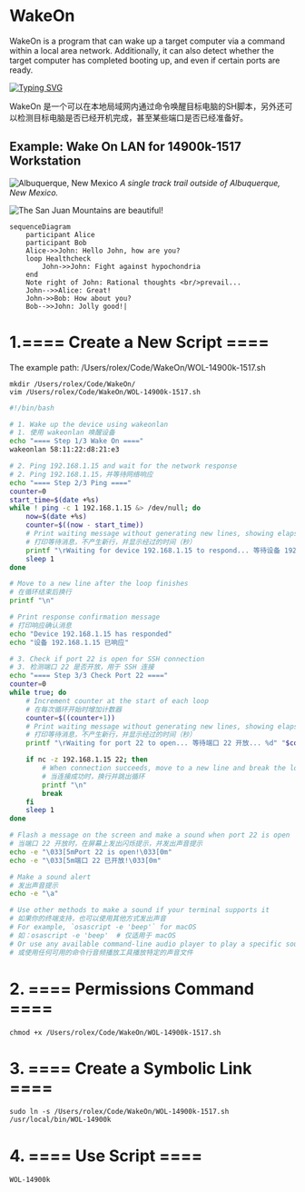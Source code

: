 # WakeOn
WakeOn is a program that can wake up a target computer via a command within a local area network. Additionally, it can also detect whether the target computer has completed booting up, and even if certain ports are ready.

[![Typing SVG](https://readme-typing-svg.herokuapp.com?font=Merriweather&size=30&pause=1000&color=000000&multiline=true&repeat=false&random=false&width=1500&height=200&lines=WakeOn+is+a+program+that+can+wake+up+a+target+computer+via+a+command+within+a+local+area+network.;Additionally%2C+it+can+also+detect+whether+the+target+computer+has+completed+booting+up%2C+and+even+if;certain+ports+are+ready.;WakeOn+%E6%98%AF%E4%B8%80%E4%B8%AA%E5%8F%AF%E4%BB%A5%E5%9C%A8%E6%9C%AC%E5%9C%B0%E5%B1%80%E5%9F%9F%E7%BD%91%E5%86%85%E9%80%9A%E8%BF%87%E5%91%BD%E4%BB%A4%E5%94%A4%E9%86%92%E7%9B%AE%E6%A0%87%E7%94%B5%E8%84%91%E7%9A%84SH%E8%84%9A%E6%9C%AC%EF%BC%8C%E5%8F%A6%E5%A4%96%E8%BF%98%E5%8F%AF%E4%BB%A5%E6%A3%80%E6%B5%8B%E7%9B%AE%E6%A0%87%E7%94%B5%E8%84%91%E6%98%AF%E5%90%A6%E5%B7%B2%E7%BB%8F%E5%BC%80%E6%9C%BA%E5%AE%8C;%E6%88%90%EF%BC%8C%E7%94%9A%E8%87%B3%E6%9F%90%E4%BA%9B%E7%AB%AF%E5%8F%A3%E6%98%AF%E5%90%A6%E5%B7%B2%E7%BB%8F%E5%87%86%E5%A4%87%E5%A5%BD%E3%80%82)](https://git.io/typing-svg)

WakeOn 是一个可以在本地局域网内通过命令唤醒目标电脑的SH脚本，另外还可以检测目标电脑是否已经开机完成，甚至某些端口是否已经准备好。

## Example: Wake On LAN for 14900k-1517 Workstation

![Albuquerque, New Mexico](https://mdg.imgix.net/assets/images/albuquerque.jpg)
*A single track trail outside of Albuquerque, New Mexico.*

![The San Juan Mountains are beautiful!](https://mdg.imgix.net/assets/images/san-juan-mountains.jpg "San Juan Mountains")

```mermaid
sequenceDiagram
    participant Alice
    participant Bob
    Alice->>John: Hello John, how are you?
    loop Healthcheck
        John->>John: Fight against hypochondria
    end
    Note right of John: Rational thoughts <br/>prevail...
    John-->>Alice: Great!
    John->>Bob: How about you?
    Bob-->>John: Jolly good!|
```

# 1.==== Create a New Script ====
The example path:
/Users/rolex/Code/WakeOn/WOL-14900k-1517.sh

```console
mkdir /Users/rolex/Code/WakeOn/
vim /Users/rolex/Code/WakeOn/WOL-14900k-1517.sh
```
```sh
#!/bin/bash

# 1. Wake up the device using wakeonlan
# 1. 使用 wakeonlan 唤醒设备
echo "==== Step 1/3 Wake On ===="
wakeonlan 58:11:22:d8:21:e3

# 2. Ping 192.168.1.15 and wait for the network response
# 2. Ping 192.168.1.15，并等待网络响应
echo "==== Step 2/3 Ping ===="
counter=0
start_time=$(date +%s)
while ! ping -c 1 192.168.1.15 &> /dev/null; do
    now=$(date +%s)
    counter=$((now - start_time))
    # Print waiting message without generating new lines, showing elapsed time in seconds
    # 打印等待消息，不产生新行，并显示经过的时间（秒）
    printf "\rWaiting for device 192.168.1.15 to respond... 等待设备 192.168.1.15 响应... %d" "$counter"
    sleep 1
done

# Move to a new line after the loop finishes
# 在循环结束后换行
printf "\n"

# Print response confirmation message
# 打印响应确认消息
echo "Device 192.168.1.15 has responded"
echo "设备 192.168.1.15 已响应"

# 3. Check if port 22 is open for SSH connection
# 3. 检测端口 22 是否开放，用于 SSH 连接
echo "==== Step 3/3 Check Port 22 ===="
counter=0
while true; do
    # Increment counter at the start of each loop
    # 在每次循环开始时增加计数器
    counter=$((counter+1))
    # Print waiting message without generating new lines, showing elapsed time in seconds
    # 打印等待消息，不产生新行，并显示经过的时间（秒）
    printf "\rWaiting for port 22 to open... 等待端口 22 开放... %d" "$counter"

    if nc -z 192.168.1.15 22; then
        # When connection succeeds, move to a new line and break the loop
        # 当连接成功时，换行并跳出循环
        printf "\n"
        break
    fi
    sleep 1
done

# Flash a message on the screen and make a sound when port 22 is open
# 当端口 22 开放时，在屏幕上发出闪烁提示，并发出声音提示
echo -e "\033[5mPort 22 is open!\033[0m"
echo -e "\033[5m端口 22 已开放!\033[0m"

# Make a sound alert
# 发出声音提示
echo -e "\a"

# Use other methods to make a sound if your terminal supports it
# 如果你的终端支持，也可以使用其他方式发出声音
# For example, `osascript -e 'beep'` for macOS
# 如：osascript -e 'beep'  # 仅适用于 macOS
# Or use any available command-line audio player to play a specific sound file
# 或使用任何可用的命令行音频播放工具播放特定的声音文件
```
# 2. ==== Permissions Command ====
```console
chmod +x /Users/rolex/Code/WakeOn/WOL-14900k-1517.sh
```
# 3. ==== Create a Symbolic Link ====
```console
sudo ln -s /Users/rolex/Code/WakeOn/WOL-14900k-1517.sh /usr/local/bin/WOL-14900k
```
# 4. ==== Use Script ====
```console
WOL-14900k
```
